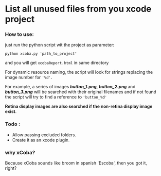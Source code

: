 # List all unused files from you xcode project

### How to use:

just run the python script wit the project as parameter:

```
python xcoba.py 'path_to_project'
```
and you will get `xcobaReport.html` in same directory  

For dynamic resource naming, the script will look for strings replacing the image number for `'%d'`.

For example, a series of images ***button_1.png, button_2.png*** and ***button_3.png*** will be searched with their original
filenames and if not found the script will try to find a reference to `'button_%d'`

**Retina display images are also searched if the non-retina display image exist.**

### Todo :

- Allow passing excluded folders.
- Create it as an xcode plugin.

### why xCoba?
Because xCoba sounds like broom in spanish 'Escoba', then you got it, right?